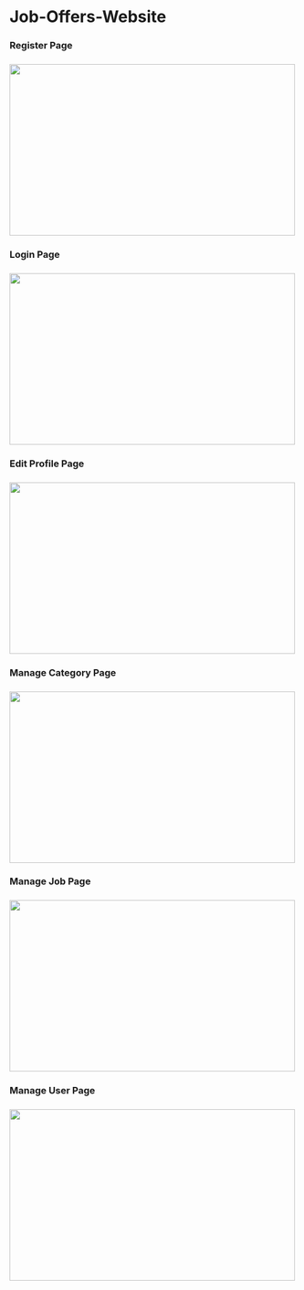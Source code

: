 # Job-Offers-Website
<h3>Register Page<h3>
</hr>
<img src="https://user-images.githubusercontent.com/16438786/39097964-dd5d0072-4663-11e8-9e41-2edb08b35cbf.png" width=500 ; height=300/>

<h3>Login Page<h3>
</hr>
<img src="https://user-images.githubusercontent.com/16438786/39097972-17999818-4664-11e8-9576-0f151751109f.png" width=500 ; height=300/>

<h3>Edit Profile Page<h3>
</hr>
<img src="https://user-images.githubusercontent.com/16438786/39097980-32563b0c-4664-11e8-8008-0737c030ebf5.png" width=500 ; height=300/>

<h3>Manage Category Page<h3>
</hr>
<img src="https://user-images.githubusercontent.com/16438786/39097987-4c979aa6-4664-11e8-8f55-1edb8513e1b9.png" width=500 ; height=300/>

<h3>Manage Job Page<h3>
</hr>
<img src="https://user-images.githubusercontent.com/16438786/39098001-70d3c4b2-4664-11e8-8003-6232ad5798d5.png" width=500 ; height=300/>

<h3>Manage User Page<h3>
</hr>
<img src="https://user-images.githubusercontent.com/16438786/39098010-89988974-4664-11e8-83c3-031728f3b6a6.png" width=500 ; height=300/>

